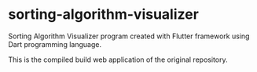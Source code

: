 # sorting-algorithm-visualizer
Sorting Algorithm Visualizer program created with Flutter framework using Dart programming language.

This is the compiled build web application of the original repository.
